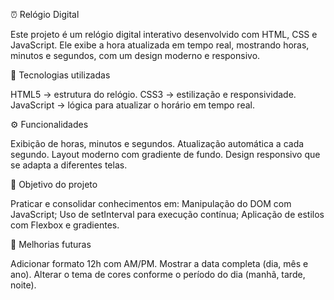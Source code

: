 ⏰ Relógio Digital

Este projeto é um relógio digital interativo desenvolvido com HTML, CSS e JavaScript.
Ele exibe a hora atualizada em tempo real, mostrando horas, minutos e segundos, com um design moderno e responsivo.

🚀 Tecnologias utilizadas

HTML5 → estrutura do relógio.
CSS3 → estilização e responsividade.
JavaScript → lógica para atualizar o horário em tempo real.

⚙️ Funcionalidades

Exibição de horas, minutos e segundos.
Atualização automática a cada segundo.
Layout moderno com gradiente de fundo.
Design responsivo que se adapta a diferentes telas.

🎯 Objetivo do projeto

Praticar e consolidar conhecimentos em:
Manipulação do DOM com JavaScript;
Uso de setInterval para execução contínua;
Aplicação de estilos com Flexbox e gradientes.

🔮 Melhorias futuras

Adicionar formato 12h com AM/PM.
Mostrar a data completa (dia, mês e ano).
Alterar o tema de cores conforme o período do dia (manhã, tarde, noite).
